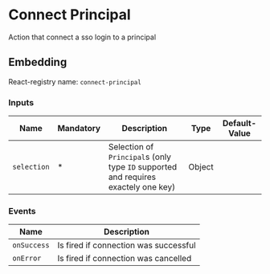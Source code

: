 # Connect Principal

Action that connect a sso login to a principal

## Embedding

React-registry name: `connect-principal`

### Inputs

| Name | Mandatory | Description                                                                        | Type | Default-Value |
| ---- | --------- |------------------------------------------------------------------------------------| ---- | ------------- |
| `selection` | * | Selection of `Principal`s (only type `ID` supported and requires exactely one key) | Object | |

### Events

| Name        | Description |
|-------------|-------------|
| `onSuccess` | Is fired if connection was successful |
| `onError`   | Is fired if connection was cancelled |
